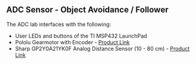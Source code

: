## ADC Sensor - Object Avoidance / Follower
The ADC lab interfaces with the following:

* User LEDs and buttons of the TI MSP432 LaunchPad
* Pololu Gearmotor with Encoder - [Product Link](https://www.pololu.com/product/3675)
* Sharp GP2Y0A21YK0F Analog Distance Sensor (10 - 80 cm) - [Product Link](https://www.pololu.com/product/136)
